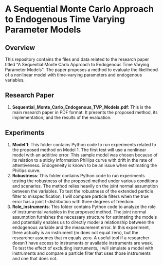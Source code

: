 # A Sequential Monte Carlo Approach to Endogenous Time Varying Parameter Models

## Overview
This repository contains the files and data related to the research paper titled "A Sequential Monte Carlo Approach to Endogenous Time Varying Parameter Models". The paper proposes a method to evaluate the likelihood of a nonlinear model with time-varying parameters and endogenous variables.

## Research Paper
1. **Sequential_Monte_Carlo_Endogenous_TVP_Models.pdf**: This is the main research paper in PDF format. It presents the proposed method, its implementation, and the results of the evaluation.

## Experiments
1. **Model 1**: This folder contains Python code to run experiments related to the proposed method on Model 1. The first test will use a nonlinear model with an additive error. This sample model was chosen because of its relation to a sticky information Phillips curve with drift in the rate of attentiveness. Endogeneity is known to be an issue when estimating the Phillips curve.
2. **Robustness**: This folder contains Python code to run experiments testing the robustness of the proposed method under various conditions and scenarios. The method relies heavily on the joint normal assumption between the variables. To test the robustness of the extended particle filter to misspecification, I will compare particle filters when the true error has a joint t-distribution with three degrees of freedom.
3. **Role_instruments**: This folder contains Python code to analyze the role of instrumental variables in the proposed method. The joint normal assumption furnishes the necessary structure for estimating the models and potentially enables us to directly model a relationship between the endogenous variable and the measurement error. In this experiment, there actually is an instrument (m does not equal zero), but the researcher assumes that m equals zero. A useful tool if a researcher doesn’t have access to instruments or available instruments are weak. To test the effect of excluding instruments, I will simulate a model with instruments and compare a particle filter that uses those instruments and one that does not.

